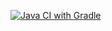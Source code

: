 [![Java CI with Gradle](https://github.com/Tonya2512/InTesting/actions/workflows/gradle.yml/badge.svg)](https://github.com/Tonya2512/InTesting/actions/workflows/gradle.yml)

